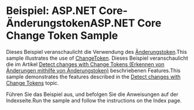 # <a name="aspnet-core-change-token-sample"></a><span data-ttu-id="a764a-101">Beispiel: ASP.NET Core-Änderungstoken</span><span class="sxs-lookup"><span data-stu-id="a764a-101">ASP.NET Core Change Token Sample</span></span>

<span data-ttu-id="a764a-102">Dieses Beispiel veranschaulicht die Verwendung des [Änderungstoken](https://docs.microsoft.com/dotnet/api/microsoft.extensions.primitives.changetoken).</span><span class="sxs-lookup"><span data-stu-id="a764a-102">This sample illustrates the use of [ChangeToken](https://docs.microsoft.com/dotnet/api/microsoft.extensions.primitives.changetoken).</span></span> <span data-ttu-id="a764a-103">Dieses Beispiel veranschaulicht die im Artikel [Detect changes with Change Tokens (Erkennen von Änderungen mithilfe von Änderungstoken)](https://docs.microsoft.com/aspnet/core/fundamentals/change-tokens) beschriebenen Features.</span><span class="sxs-lookup"><span data-stu-id="a764a-103">This sample demonstrates the features described in the [Detect changes with Change Tokens](https://docs.microsoft.com/aspnet/core/fundamentals/change-tokens) topic.</span></span>

<span data-ttu-id="a764a-104">Führen Sie das Beispiel aus, und befolgen Sie die Anweisungen auf der Indexseite.</span><span class="sxs-lookup"><span data-stu-id="a764a-104">Run the sample and follow the instructions on the Index page.</span></span>
